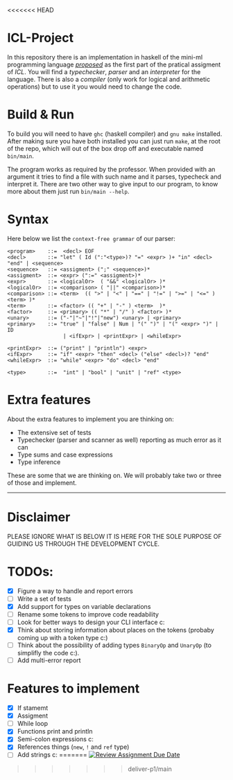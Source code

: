 <<<<<<< HEAD
# ICL-Project

In this repository there is an implementation in haskell of the mini-ml programming language [*proposed*](assigment.pdf) as the first part of the pratical assigment of *ICL*. You will find a *typechecker*, *parser* and an *interpreter* for the language. There is also a *compiler* (only work for logical and arithmetic operations) but to use it you would need to change the code.

<!-- This is surely not complete but it works at some extent. Here you have an interpreter for a mini-caculator as well as a compiler for this mini calculator language to JVM. -->
<!--  -->
# Build & Run
To build you will need to have `ghc` (haskell compiler) and `gnu make` installed. After making sure you have both installed you can just run `make`, at the root of the repo, which will out of the box drop off and executable named `bin/main`.

The program works as required by the professor. When provided with an argument it tries to find a file with such name and it parses, typecheck and interpret it. There are two other way to give input to our program, to know more about them just run `bin/main --help`.

<!-- For the first time you might want to run `./bin/main --help` go get a feel of how it works. That's it c; -->

# Syntax

Here below we list the `context-free grammar` of our parser:

```
<program>    ::=  <decl> EOF
<decl>       ::= "let" ( Id (":"<type>)? "=" <expr> )+ "in" <decl> "end" | <sequence> 
<sequence>   ::= <assigment> (";" <sequence>)*
<assigment>  ::= <expr> (":=" <assigment>)*
<expr>       ::= <logicalOr>  ( "&&" <logicalOr> )*
<logicalOr>  ::= <comparison> ( "||" <comparison>)*
<comparison> ::= <term>  (( ">" | "<" | "==" | "!=" | ">=" | "<=" ) <term> )*
<term>       ::= <factor> (( "+" | "-" ) <term>  )*
<factor>     ::= <primary> (( "*" | "/" ) <factor> )*
<unary>      ::= ("-"|"~"|"!"|"new") <unary> | <primary>
<primary>    ::= "true" | "false" | Num | "(" ")" | "(" <expr> ")" | ID 
                  | <ifExpr> | <printExpr> | <whileExpr>

<printExpr>  ::= ("print" | "println") <expr>
<ifExpr>     ::= "if" <expr> "then" <decl> ("else" <decl>)? "end"
<whileExpr>  ::= "while" <expr> "do" <decl> "end"

<type>       ::=  "int" | "bool" | "unit" | "ref" <type>
```

# Extra features

About the extra features to implement you are thinking on:
- The extensive set of tests
- Typechecker (parser and scanner as well) reporting as much error as it can
- Type sums and case expressions
- Type inference

These are some that we are thinking on. We will probably take two or three of those and implement.

---
# Disclaimer
PLEASE IGNORE WHAT IS BELOW IT IS HERE FOR THE SOLE PURPOSE OF GUIDING US THROUGH THE DEVELOPMENT CYCLE.

# TODOs:
- [x] Figure a way to handle and report errors
- [ ] Write a set of tests
- [x] Add support for types on variable declarations
- [ ] Rename some tokens to improve code readability
- [ ] Look for better ways to design your CLI interface c:
- [x] Think about storing information about places on the tokens (probaby coming up with a token type c:)
- [ ] Think about the possibility of adding types `BinaryOp` and `UnaryOp` (to simplifly the code c:).
- [ ] Add multi-error report

# Features to implement
- [x] If stamemt
- [x] Assigment
- [ ] While loop
- [x] Functions print and println
- [x] Semi-colon expressions c:
- [x] References things (`new`, `!` and `ref` type)
- [ ] Add strings c:
=======
[![Review Assignment Due Date](https://classroom.github.com/assets/deadline-readme-button-24ddc0f5d75046c5622901739e7c5dd533143b0c8e959d652212380cedb1ea36.svg)](https://classroom.github.com/a/jXK-7um5)
>>>>>>> deliver-p1/main
